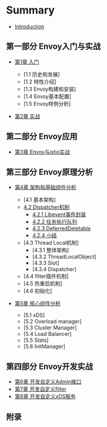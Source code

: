# Summary

* [Introduction](README.md)

## 第一部分 Envoy入门与实战

* [第1章 入门](chapter1/README.md)
  * [1.1 历史和发展]
  * [1.2 特性介绍]
  * [1.3 Envoy构建和安装]
  * [1.4 Envoy基本配置]
  * [1.5 Envoy样例分析]

* [第2章 实战](chapter2/README.md)

## 第二部分 Envoy应用

* [第3章 Envoy与istio实战](chapter3/README.md)

## 第三部分 Envoy原理分析

* [第4章 架构和基础组件分析](chapter4/README.md)
  * [4.1 基本架构]
  * [4.2 Dispatcher机制](chapter4/4-2.md)
    * [4.2.1 Libevent事件封装](chapter4/4-2-1.md)
    * [4.2.2 任务执行队列](chapter4/4-2-2.md)
    * [4.2.3 DeferredDeletable](chapter4/4-2-3.md)
    * [4.2.4 小结](chapter4/4-2-4.md)
  * [4.3 Thread Local机制]
    * [4.3.1 整体架构]
    * [4.3.2 ThreadLocalObject]
    * [4.3.3 Slot]
    * [4.3.4 Dispatcher]
  * [4.4 filter插件机制]
  * [4.5 热重启机制]
  * [4.6 初始化]

* [第5章 核心组件分析](chapter5/README.md)
  * [5.1 xDS]
  * [5.2 Overload manager]
  * [5.3 Cluster Manager]
  * [5.4 Load Balancer]
  * [5.5 Stats]
  * [5.6 InitManager]

## 第四部分 Envoy开发实战

* [第6章 开发自定义Admin接口](chapter6/README.md)
* [第7章 开发自定义filter](chapter7/README.md)
* [第8章 开发自定义xDS服务](chapter8/README.md)

## 附录
